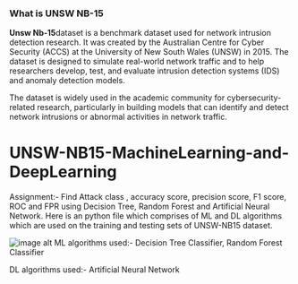 <h3> What is UNSW NB-15</h3>
<p><b>  Unsw Nb-15</b>dataset is a benchmark dataset used for network intrusion detection research. It was created by the Australian Centre for Cyber Security (ACCS) at the University of New South Wales (UNSW) in 2015. The dataset is designed to simulate real-world network traffic and to help researchers develop, test, and evaluate intrusion detection systems (IDS) and anomaly detection models.</p>

<p>The dataset is widely used in the academic community for cybersecurity-related research, particularly in building models that can identify and detect network intrusions or abnormal activities in network traffic.</p>


# UNSW-NB15-MachineLearning-and-DeepLearning
Assignment:- Find Attack class , accuracy score, precision score, F1 score, ROC and FPR using Decision Tree, Random Forest and Artificial Neural Network.
Here is an python file which comprises of ML and DL algorithms which are used on the training and testing sets of UNSW-NB15 dataset.

![image alt]()
ML algorithms used:- Decision Tree Classifier, Random Forest Classifier


DL algorithms used:- Artificial Neural Network



